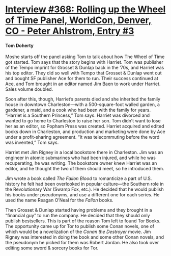 # [Interview #368: Rolling up the Wheel of Time Panel, WorldCon, Denver, CO - Peter Ahlstrom, Entry #3](https://www.theoryland.com/intvmain.php?i=368#3)

#### Tom Doherty

Moshe starts off the panel asking Tom to talk about how The Wheel of Time got started. Tom says that the story begins with Harriet. Tom was publisher of the Tempo imprint for Grosset & Dunlap back in the ’70s, and Harriet was his top editor. They did so well with Tempo that Grosset & Dunlap went out and bought SF publisher Ace for them to run. Their success continued at Ace, and Tom brought in an editor named Jim Baen to work under Harriet. Sales volume doubled.

Soon after this, though, Harriet’s parents died and she inherited the family house in downtown Charleston—with a 500-square-foot walled garden, a gardener, a maid, and a cook who had been with the family for years. “Harriet is a Southern Princess,” Tom says. Harriet was divorced and wanted to go home to Charleston to raise her son. Tom didn’t want to lose her as an editor, so Popham Press was created. Harriet acquired and edited books down in Charleston, and production and marketing were done by Ace under a profit-sharing agreement. “It was telecommuting before the word was invented,” Tom says.

Harriet met Jim Rigney in a local bookstore there in Charleston. Jim was an engineer in atomic submarines who had been injured, and while he was recuperating, he was writing. The bookstore owner knew Harriet was an editor, and he thought the two of them should meet, so he introduced them.

Jim wrote a book called
*The Fallon Blood*
to romanticize a part of U.S. history he felt had been overlooked in popular culture—the Southern role in the Revolutionary War (Swamp Fox, etc.). He decided that he would publish his books under pseudonyms, and use a different one for each series. He used the name Reagan O’Neal for the
*Fallon*
books.

Then Grosset & Dunlap started having problems and they brought in a “financial guy” to run the company. He decided that they should only publish bestsellers. This is part of the reason Tom left to found Tor Books. The opportunity came up for Tor to publish some Conan novels, one of which would be a novelization of the
*Conan the Destroyer*
movie. Jim Rigney was interested in doing the book and some other Conan novels, and the pseudonym he picked for them was Robert Jordan. He also took over editing some sword & sorcery books for Tor.

